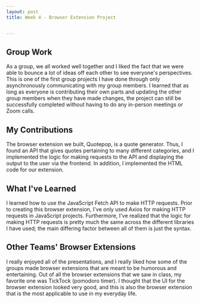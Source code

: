 ```yaml
---
layout: post
title: Week 4 - Browser Extension Project 


---
```



## Group Work 

As a group, we all worked well together and I liked the fact that we were able to bounce a lot of ideas off each other to see everyone's perspectives. This is one of the first group projects I have done through only asynchronously communicating with my group members. I learned that as long as everyone is contributing their own parts and updating the other group members when they have made changes, the project can still be successfully completed without having to do any in-person meetings or Zoom calls. 
<!--more-->
## My Contributions 

The browser extension we built, Quotepop, is a quote generator. Thus, I found an API that gives quotes pertaining to many different categories, and I implemented the logic for making requests to the API and displaying the output to the user via the frontend. In addition, I implemented the HTML code for our extension. 

## What I've Learned 

I learned how to use the JavaScript Fetch API to make HTTP requests. Prior to creating this browser extension, I've only used Axios for making HTTP requests in JavaScript projects. Furthermore, I've realized that the logic for making HTTP requests is pretty much the same across the different libraries I have used; the main differing factor between all of them is just the syntax. 

## Other Teams' Browser Extensions 

I really enjoyed all of the presentations, and I really liked how some of the groups made browser extensions that are meant to be humorous and entertaining. Out of all the browser extensions that we saw in class, my favorite one was TickTock (pomodoro timer). I thought that the UI for the browser extension looked very good, and this is also the browser extension that is the most applicable to use in my everyday life. 





